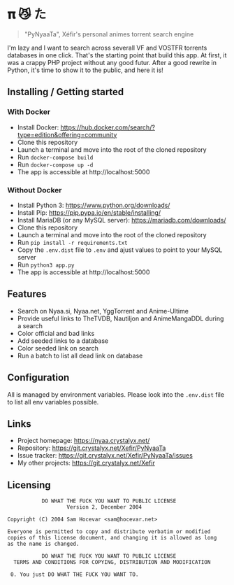 # 𝛑 😼 た
> "PyNyaaTa", Xéfir's personal animes torrent search engine

I'm lazy and I want to search across severall VF and VOSTFR torrents databases in one click.
That's the starting point that build this app.
At first, it was a crappy PHP project without any good futur.
After a good rewrite in Python, it's time to show it to the public, and here it is!

## Installing / Getting started

### With Docker

- Install Docker: https://hub.docker.com/search/?type=edition&offering=community
- Clone this repository
- Launch a terminal and move into the root of the cloned repository
- Run `docker-compose build`
- Run `docker-compose up -d`
- The app is accessible at http://localhost:5000

### Without Docker

- Install Python 3: https://www.python.org/downloads/
- Install Pip: https://pip.pypa.io/en/stable/installing/
- Install MariaDB (or any MySQL server): https://mariadb.com/downloads/
- Clone this repository
- Launch a terminal and move into the root of the cloned repository
- Run `pip install -r requirements.txt`
- Copy the `.env.dist` file to `.env` and ajust values to point to your MySQL server
- Run `python3 app.py`
- The app is accessible at http://localhost:5000

## Features

* Search on Nyaa.si, Nyaa.net, YggTorrent and Anime-Ultime
* Provide useful links to TheTVDB, Nautiljon and AnimeMangaDDL during a search
* Color official and bad links
* Add seeded links to a database
* Color seeded link on search
* Run a batch to list all dead link on database

## Configuration

All is managed by environment variables.
Please look into the `.env.dist` file to list all env variables possible.

## Links

- Project homepage: https://nyaa.crystalyx.net/
- Repository: https://git.crystalyx.net/Xefir/PyNyaaTa
- Issue tracker: https://git.crystalyx.net/Xefir/PyNyaaTa/issues
- My other projects: https://git.crystalyx.net/Xefir

## Licensing

```
           DO WHAT THE FUCK YOU WANT TO PUBLIC LICENSE
                   Version 2, December 2004

Copyright (C) 2004 Sam Hocevar <sam@hocevar.net>

Everyone is permitted to copy and distribute verbatim or modified
copies of this license document, and changing it is allowed as long
as the name is changed.

           DO WHAT THE FUCK YOU WANT TO PUBLIC LICENSE
  TERMS AND CONDITIONS FOR COPYING, DISTRIBUTION AND MODIFICATION

 0. You just DO WHAT THE FUCK YOU WANT TO.
```
